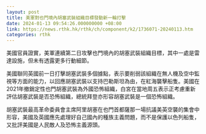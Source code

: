 ```yaml
---
layout: post
title: 美軍對也門境內胡塞武裝組織目標發動新一輪打擊
date: 2024-01-13 09:54:26.000000000 +08:00
link: https://news.rthk.hk/rthk/ch/component/k2/1736071-20240113.htm
categories: rthk
---
```


美國官員證實，美軍連續第二日攻擊也門境內的胡塞武裝組織目標，其中一處是雷達設施，但未有透露更多行動細節。

美國聯同英國前一日打擊胡塞武裝多個據點，表示要削弱該組織在無人機及空中監視等方面的能力，以回應胡塞武裝以支持巴勒斯坦為由，在紅海襲擊船隻。美國在2021年撤銷定性也門胡塞武裝為外國恐怖組織，白宮在當地周五表示正考慮重新評估胡塞武裝是否恐怖組織，總統拜登亦形容胡塞武裝是一個恐怖組織。

胡塞武裝最高革命委員會主席阿里胡塞在也門首都薩那一場抗議美英空襲的集會中形容，美國及英國應先處理好自己國內的種族主義問題，而不是保護以色列船隻，又批評美國是人民敵人及恐怖主義源頭。
